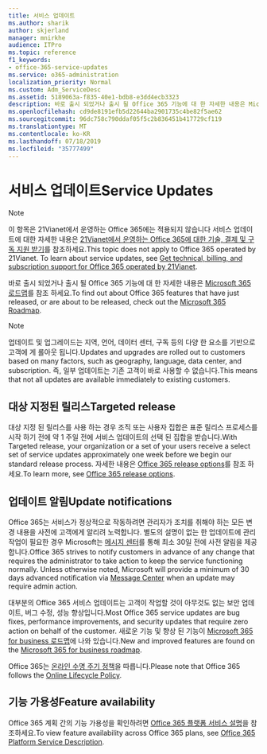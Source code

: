 ```yaml
---
title: 서비스 업데이트
ms.author: sharik
author: skjerland
manager: mnirkhe
audience: ITPro
ms.topic: reference
f1_keywords:
- office-365-service-updates
ms.service: o365-administration
localization_priority: Normal
ms.custom: Adm_ServiceDesc
ms.assetid: 5189063a-f835-40e1-bdb8-e3dd4ecb3323
description: 바로 출시 되었거나 출시 될 Office 365 기능에 대 한 자세한 내용은 Microsoft 365 로드맵를 참조 하세요.
ms.openlocfilehash: cd9de8191efb5d22644ba2901735c4be82f5ae62
ms.sourcegitcommit: 96dc758c790ddaf05f5c2b836451b417729cf119
ms.translationtype: MT
ms.contentlocale: ko-KR
ms.lasthandoff: 07/18/2019
ms.locfileid: "35777499"
---
```

# <a name="service-updates"></a><span data-ttu-id="9edff-103">서비스 업데이트</span><span class="sxs-lookup"><span data-stu-id="9edff-103">Service Updates</span></span>

> [!NOTE]
> <span data-ttu-id="9edff-p101">이 항목은 21Vianet에서 운영하는 Office 365에는 적용되지 않습니다 서비스 업데이트에 대한 자세한 내용은 [21Vianet에서 운영하는 Office 365에 대한 기술, 결제 및 구독 지원 받기](http://go.microsoft.com/fwlink/?LinkID=733350&amp;clcid=0x409)를 참조하세요.</span><span class="sxs-lookup"><span data-stu-id="9edff-p101">This topic does not apply to Office 365 operated by 21Vianet. To learn about service updates, see [Get technical, billing, and subscription support for Office 365 operated by 21Vianet](http://go.microsoft.com/fwlink/?LinkID=733350&amp;clcid=0x409).</span></span> 
  
<span data-ttu-id="9edff-106">바로 출시 되었거나 출시 될 Office 365 기능에 대 한 자세한 내용은 [Microsoft 365 로드맵](https://go.microsoft.com/fwlink/?LinkId=509914)를 참조 하세요.</span><span class="sxs-lookup"><span data-stu-id="9edff-106">To find out about Office 365 features that have just released, or are about to be released, check out the [Microsoft 365 Roadmap](https://go.microsoft.com/fwlink/?LinkId=509914).</span></span>
  
> [!NOTE]
> <span data-ttu-id="9edff-107">업데이트 및 업그레이드는 지역, 언어, 데이터 센터, 구독 등의 다양 한 요소를 기반으로 고객에 게 롤아웃 됩니다.</span><span class="sxs-lookup"><span data-stu-id="9edff-107">Updates and upgrades are rolled out to customers based on many factors, such as geography, language, data center, and subscription.</span></span> <span data-ttu-id="9edff-108">즉, 일부 업데이트는 기존 고객이 바로 사용할 수 없습니다.</span><span class="sxs-lookup"><span data-stu-id="9edff-108">This means that not all updates are available immediately to existing customers.</span></span> 
  
## <a name="targeted-release"></a><span data-ttu-id="9edff-109">대상 지정된 릴리스</span><span class="sxs-lookup"><span data-stu-id="9edff-109">Targeted release</span></span>

<span data-ttu-id="9edff-110">대상 지정 된 릴리스를 사용 하는 경우 조직 또는 사용자 집합은 표준 릴리스 프로세스를 시작 하기 전에 약 1 주일 전에 서비스 업데이트의 선택 된 집합을 받습니다.</span><span class="sxs-lookup"><span data-stu-id="9edff-110">With Targeted release, your organization or a set of your users receive a select set of service updates approximately one week before we begin our standard release process.</span></span> <span data-ttu-id="9edff-111">자세한 내용은 [Office 365 release options](https://docs.microsoft.com/office365/admin/manage/release-options-in-office-365?view=o365-worldwide)를 참조 하세요.</span><span class="sxs-lookup"><span data-stu-id="9edff-111">To learn more, see [Office 365 release options](https://docs.microsoft.com/office365/admin/manage/release-options-in-office-365?view=o365-worldwide).</span></span> 
  
## <a name="update-notifications"></a><span data-ttu-id="9edff-112">업데이트 알림</span><span class="sxs-lookup"><span data-stu-id="9edff-112">Update notifications</span></span>

<span data-ttu-id="9edff-p104">Office 365는 서비스가 정상적으로 작동하려면 관리자가 조치를 취해야 하는 모든 변경 내용을 사전에 고객에게 알리려 노력합니다. 별도의 설명이 없는 한 업데이트에 관리 작업이 필요한 경우 Microsoft는 [메시지 센터](http://technet.microsoft.com/library/38FB3333-BFCC-4340-A37B-DEDA509C209.aspx)를 통해 최소 30일 전에 사전 알림을 제공합니다.</span><span class="sxs-lookup"><span data-stu-id="9edff-p104">Office 365 strives to notify customers in advance of any change that requires the administrator to take action to keep the service functioning normally. Unless otherwise noted, Microsoft will provide a minimum of 30 days advanced notification via [Message Center](http://technet.microsoft.com/library/38FB3333-BFCC-4340-A37B-DEDA509C209.aspx) when an update may require admin action.</span></span> 
  
<span data-ttu-id="9edff-115">대부분의 Office 365 서비스 업데이트는 고객이 작업할 것이 아무것도 없는 보안 업데이트, 버그 수정, 성능 향상입니다.</span><span class="sxs-lookup"><span data-stu-id="9edff-115">Most Office 365 service updates are bug fixes, performance improvements, and security updates that require zero action on behalf of the customer.</span></span> <span data-ttu-id="9edff-116">새로운 기능 및 향상 된 기능이 [Microsoft 365 for business 로드맵](http://roadmap.office.com/)에 나와 있습니다.</span><span class="sxs-lookup"><span data-stu-id="9edff-116">New and improved features are found on the [Microsoft 365 for business roadmap](http://roadmap.office.com/).</span></span>
  
<span data-ttu-id="9edff-117">Office 365는 [온라인 수명 주기 정책](https://support.microsoft.com/lifecycle#gp/osslpolicy)을 따릅니다.</span><span class="sxs-lookup"><span data-stu-id="9edff-117">Please note that Office 365 follows the [Online Lifecycle Policy](https://support.microsoft.com/lifecycle#gp/osslpolicy).</span></span>
  
## <a name="feature-availability"></a><span data-ttu-id="9edff-118">기능 가용성</span><span class="sxs-lookup"><span data-stu-id="9edff-118">Feature availability</span></span>

<span data-ttu-id="9edff-119">Office 365 계획 간의 기능 가용성을 확인하려면 [Office 365 플랫폼 서비스 설명](https://technet.microsoft.com/library/office-365-platform-service-description.aspx)을 참조하세요.</span><span class="sxs-lookup"><span data-stu-id="9edff-119">To view feature availability across Office 365 plans, see [Office 365 Platform Service Description](https://technet.microsoft.com/library/office-365-platform-service-description.aspx).</span></span>
  

